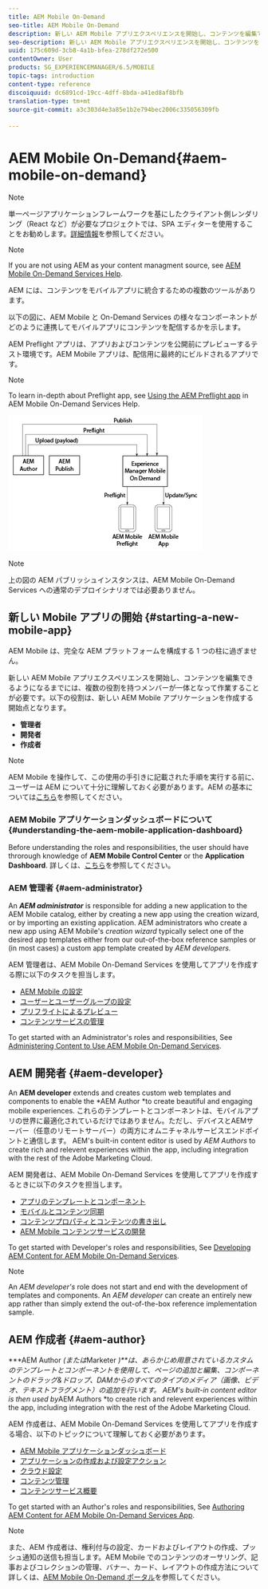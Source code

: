```yaml
---
title: AEM Mobile On-Demand
seo-title: AEM Mobile On-Demand
description: 新しい AEM Mobile アプリエクスペリエンスを開始し、コンテンツを編集できるようになるまでには、複数の役割を持つメンバーが一体となって作業することが必要です。このページでは、AEM Mobile On-demand Services の概要について説明します。
seo-description: 新しい AEM Mobile アプリエクスペリエンスを開始し、コンテンツを編集できるようになるまでには、複数の役割を持つメンバーが一体となって作業することが必要です。このページでは、AEM Mobile On-demand Services の概要について説明します。
uuid: 175c609d-3cb8-4a1b-bfea-278df272e500
contentOwner: User
products: SG_EXPERIENCEMANAGER/6.5/MOBILE
topic-tags: introduction
content-type: reference
discoiquuid: dc6891cd-19cc-4dff-8bda-a41ed8af8bfb
translation-type: tm+mt
source-git-commit: a3c303d4e3a85e1b2e794bec2006c335056309fb

---
```



# AEM Mobile On-Demand{#aem-mobile-on-demand}

>[!NOTE]
>
>単一ページアプリケーションフレームワークを基にしたクライアント側レンダリング（React など）が必要なプロジェクトでは、SPA エディターを使用することをお勧めします。[詳細情報](/help/sites-developing/spa-overview.md)を参照してください。

>[!NOTE]
>
>If you are not using AEM as your content managment source, see [AEM Mobile On-Demand Services Help](https://helpx.adobe.com/digital-publishing-solution/topics.html).

AEM には、コンテンツをモバイルアプリに統合するための複数のツールがあります。

以下の図に、AEM Mobile と On-Demand Services の様々なコンポーネントがどのように連携してモバイルアプリにコンテンツを配信するかを示します。

AEM Preflight アプリは、アプリおよびコンテンツを公開前にプレビューするテスト環境です。AEM Mobile アプリは、配信用に最終的にビルドされるアプリです。

>[!NOTE]
>
>To learn in-depth about Preflight app, see [Using the AEM Preflight app](https://helpx.adobe.com/digital-publishing-solution/help/preflight-app.html) in AEM Mobile On-Demand Services Help.

![chlimage_1-171](assets/chlimage_1-171.png)

>[!NOTE]
>
>上の図の AEM パブリッシュインスタンスは、AEM Mobile On-Demand Services への通常のデプロイシナリオでは必要ありません。

## 新しい Mobile アプリの開始 {#starting-a-new-mobile-app}

AEM Mobile は、完全な AEM プラットフォームを構成する 1 つの柱に過ぎません。

新しい AEM Mobile アプリエクスペリエンスを開始し、コンテンツを編集できるようになるまでには、複数の役割を持つメンバーが一体となって作業することが必要です。以下の役割は、新しい AEM Mobile アプリケーションを作成する開始点となります。

* **管理者**
* **開発者**
* **作成者**

>[!NOTE]
>
>AEM Mobile を操作して、この使用の手引きに記載された手順を実行する前に、ユーザーは AEM について十分に理解しておく必要があります。AEM の基本については[こちら](/help/sites-deploying/deploy.md)を参照してください。

### AEM Mobile アプリケーションダッシュボードについて {#understanding-the-aem-mobile-application-dashboard}

Before understanding the roles and responsibilities, the user should have throrough knowledge of **AEM Mobile Control Center** or the **Application Dashboard**. 詳しくは、[こちら](/help/mobile/mobile-apps-ondemand-application-dashboard.md)を参照してください。

### AEM 管理者 {#aem-administrator}

An ***AEM administrator*** is responsible for adding a new application to the AEM Mobile catalog, either by creating a new app using the creation wizard, or by importing an existing application. AEM administrators who create a new app using AEM Mobile&#39;s *creation wizard* typically select one of the desired app templates either from our out-of-the-box reference samples or (in most cases) a custom app template created by *AEM developers.*

AEM 管理者は、AEM Mobile On-Demand Services を使用してアプリを作成する際に以下のタスクを担当します。

* [AEM Mobile の設定](/help/mobile/aem-mobile-setup.md)
* [ユーザーとユーザーグループの設定](/help/mobile/aem-mobile-configure-users.md)
* [プリフライトによるプレビュー](/help/mobile/aem-mobile-manage-ondemand-services.md)
* [コンテンツサービスの管理](/help/mobile/developing-content-services.md)

To get started with an Administrator&#39;s roles and responsibilities, See [Administering Content to Use AEM Mobile On-Demand Services](/help/mobile/aem-mobile.md).

## AEM 開発者 {#aem-developer}

An **AEM developer** extends and creates custom web templates and components to enable the *AEM Author *to create beautiful and engaging mobile experiences. これらのテンプレートとコンポーネントは、モバイルアプリの世界に最適化されているだけではありません。ただし、デバイスとAEMサーバー（任意のリモートサーバー）の両方にオムニチャネルサービスエンドポイントと通信します。 AEM&#39;s built-in content editor is used by *AEM Authors* to create rich and relevent experiences within the app, including integration with the rest of the Adobe Marketing Cloud.

AEM 開発者は、AEM Mobile On-Demand Services を使用してアプリを作成するときに以下のタスクを担当します。

* [アプリのテンプレートとコンポーネント](/help/mobile/app-templates-and-components1.md)
* [モバイルとコンテンツ同期](/help/mobile/mobile-ondemand-contentsync.md)
* [コンテンツプロパティとコンテンツの書き出し](/help/mobile/on-demand-content-properties-exporting.md)
* [AEM Mobile コンテンツサービスの開発](//help/mobile/developing-content-services.md)

To get started with Developer&#39;s roles and responsibilities, See [Developing AEM Content for AEM Mobile On-Demand Services](/help/mobile/aem-mobile-on-demand.md).

>[!NOTE]
>
>An *AEM developer&#39;s* role does not start and end with the development of templates and components. An *AEM developer* can create an entirely new app rather than simply extend the out-of-the-box reference implementation sample.

## AEM 作成者 {#aem-author}

***AEM Author *(または*Marketer *)**は、あらかじめ用意されているカスタムのテンプレートとコンポーネントを使用して、ページの追加と編集、コンポーネントのドラッグ&amp;ドロップ、DAMからのすべてのタイプのメディア（画像、ビデオ、テキストフラグメント）の追加を行います。 AEM&#39;s built-in content editor is then used by*AEM Authors *to create rich and relevent experiences within the app, including integration with the rest of the Adobe Marketing Cloud.

AEM 作成者は、AEM Mobile On-Demand Services を使用してアプリを作成する場合、以下のトピックについて理解しておく必要があります。

* [AEM Mobile アプリケーションダッシュボード](/help/mobile/mobile-apps-ondemand-application-dashboard.md)
* [アプリケーションの作成および設定アクション](/help/mobile/mobile-apps-ondemand-application-create-configure-action.md)
* [クラウド設定](/help/mobile/mobile-on-demand-associating-an-on-demand-app-to-cloud-configuration.md)
* [コンテンツ管理](/help/mobile/mobile-apps-ondemand-manage-content-ondemand.md)
* [コンテンツサービス概要](/help/mobile/develop-content-as-a-service.md)

To get started with an Author&#39;s roles and responsibilities, See [Authoring AEM Content for AEM Mobile On-Demand Services App](/help/mobile/mobile-apps-ondemand.md).

>[!NOTE]
>
>また、AEM 作成者は、権利付与の設定、カードおよびレイアウトの作成、プッシュ通知の送信も担当します。AEM Mobile でのコンテンツのオーサリング、記事およびコレクションの管理、バナー、カード、レイアウトの作成方法について詳しくは、[AEM Mobile On-Demand ポータル](https://helpx.adobe.com/digital-publishing-solution/topics.html#dynamicpod_reference_2)を参照してください。

